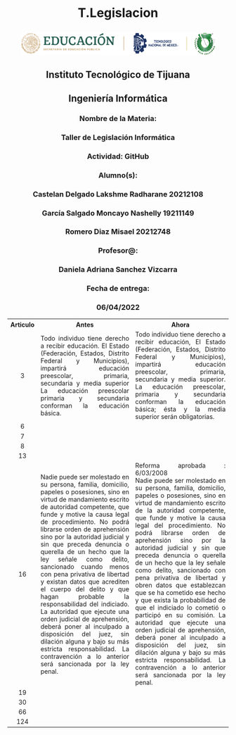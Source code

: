  # <p align="center"> T.Legislacion
<p align="center"> <img src ="../MISC/LOGO.png" /></p>
<h2 align="center">Instituto Tecnológico de Tijuana</h2>
 <h2 align="center">Ingeniería Informática</h2>
 <h3 align="center">Nombre de la Materia:</h3>
 <h3 align="center">Taller de Legislación Informática</h3>
 <h3 align="center">Actividad: GitHub</h3>
 <h3 align="center">Alumno(s):</h3><h3 align="center"> Castelan Delgado Lakshme Radharane 20212108 </h3>
 <h3 align="center">García Salgado Moncayo Nashelly 19211149</h3>
 <h3 align="center"> Romero Diaz Misael 20212748
 <h3 align="center">Profesor@:</h3>
 <h3 align="center">Daniela Adriana Sanchez Vizcarra</h3>
 <h3 align="center">Fecha de entrega:</h3>
 <h3 align="center">06/04/2022</h3>

  <table>
    <tr>
      <th>Articulo</th>
      <th>Antes</th>
      <th>Ahora</th>
    </tr><tr>
    <td align="center">3</td>
    <td align="justify">Todo individuo tiene derecho a recibir educación. El Estado (Federación, Estados, Distrito Federal y Municipios), impartirá educación preescolar, primaria, secundaria y media superior La educación preescolar primaria y secundaria conforman la educación básica.</td>
    <td align="justify">Todo individuo tiene derecho a recibir educación, El Estado (Federación, Estados, Distrito Federal y Municipios), impartirá educación preescolar, primaria, secundaria y media superior. La educación preescolar, primaria y secundaria conforman la educación básica; ésta y la media superior serán obligatorias.</td>
    </tr><tr>
    <td align="center">6</td>
    <td align="justify"></td>
    <td 'el ahora'></td>
    </tr><tr>
    <td align="center">7</td>
    <td 'Pon el antes'></td>
    <td 'el ahora'></td>
    </tr><tr>
    <td align="center">8</td>
    <td 'Pon el antes'></td>
    <td 'el ahora'></td>
    </tr><tr>
    <td align="center">13</td>
    <td 'Pon el antes'></td>
    <td 'el ahora'></td>
    </tr><tr>
    <td align="center">16</td>
    <td align="justify">Nadie puede ser molestado en su persona, familia, domicilio, papeles o posesiones, sino en virtud de mandamiento escrito de autoridad competente, que funde y motive la causa legal de procedimiento. No podrá librarse orden de aprehensión sino por la autoridad judicial y sin que preceda denuncia o querella de un hecho que la ley señale como delito, sancionado cuando menos con pena privativa de libertad y existan datos que acrediten el cuerpo del delito y que hagan probable la responsabilidad del indiciado. La autoridad que ejecute una orden judicial de aprehensión, deberá poner al inculpado a disposición del juez, sin dilación alguna y bajo su más estricta responsabilidad. La contravención a lo anterior será sancionada por la ley penal.</td>
    <td align="justify">Reforma aprobada : 6/03/2008 <br>
Nadie puede ser molestado en su persona, familia, domicilio, papeles o posesiones, sino en virtud de mandamiento escrito de la autoridad competente, que funde y motive la causa legal del procedimiento. No podrá librarse orden de aprehensión sino por la autoridad judicial y sin que preceda denuncia o querella de un hecho que la ley señale como delito, sancionado con pena privativa de libertad y obren datos que establezcan que se ha cometido ese hecho y que exista la probabilidad de que el indiciado lo cometió o participó en su comisión. La autoridad que ejecute una orden judicial de aprehensión, deberá poner al inculpado a disposición del juez, sin dilación alguna y bajo su más estricta responsabilidad. La contravención a lo anterior será sancionada por la ley penal.

</td>
    </tr><tr><td align="center">19</td>
    <td 'Pon el antes'></td>
    <td 'el ahora'></td>
    </tr><tr>
    <td align="center">30</td>
    <td 'Pon el antes'></td>
    <td 'el ahora'></td>
    </tr><tr>
    <td align="center">66</td>
    <td 'Pon el antes'></td>
    <td 'el ahora'></td>
    </tr><tr>
    <td align="center">124</td>
    <td 'Pon el antes'></td>
    <td 'el ahora'></td>
    </tr></table>
    
        
